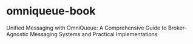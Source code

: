 # omniqueue-book
Unified Messaging with OmniQueue: A Comprehensive Guide to Broker-Agnostic Messaging Systems and Practical Implementations
